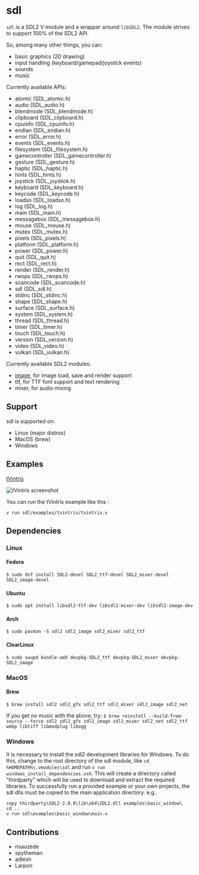 # sdl

`sdl` is a SDL2 V module and a wrapper around `libSDL2`.
The module strives to support 100% of the SDL2 API.

So, among many other things, you can:
- basic graphics (2D drawing)
- input handling (keyboard/gamepad/joystick events)
- sounds
- music

Currently available APIs:
- atomic         (SDL_atomic.h)
- audio          (SDL_audio.h)
- blendmode      (SDL_blendmode.h)
- clipboard      (SDL_clipboard.h)
- cpuinfo        (SDL_cpuinfo.h)
- endian         (SDL_endian.h)
- error          (SDL_error.h)
- events         (SDL_events.h)
- filesystem     (SDL_filesystem.h)
- gamecontroller (SDL_gamecontroller.h)
- gesture        (SDL_gesture.h)
- haptic         (SDL_haptic.h)
- hints          (SDL_hints.h)
- joystick       (SDL_joystick.h)
- keyboard       (SDL_keyboard.h)
- keycode        (SDL_keycode.h)
- loadso         (SDL_loadso.h)
- log            (SDL_log.h)
- main           (SDL_main.h)
- messagebox     (SDL_messagebox.h)
- mouse          (SDL_mouse.h)
- mutex          (SDL_mutex.h)
- pixels         (SDL_pixels.h)
- platform       (SDL_platform.h)
- power          (SDL_power.h)
- quit           (SDL_quit.h)
- rect           (SDL_rect.h)
- render         (SDL_render.h)
- rwops          (SDL_rwops.h)
- scancode       (SDL_scancode.h)
- sdl            (SDL_sdl.h)
- stdinc         (SDL_stdinc.h)
- shape          (SDL_shape.h)
- surface        (SDL_surface.h)
- system         (SDL_system.h)
- thread         (SDL_thread.h)
- timer          (SDL_timer.h)
- touch          (SDL_touch.h)
- version        (SDL_version.h)
- video          (SDL_video.h)
- vulkan         (SDL_vulkan.h)

Currently available SDL2 modules:
- [image](image/README.md), for image load, save and render support
- ttf, for TTF font support and text rendering
- mixer, for audio mixing

## Support
sdl is supported on:
- Linux (major distros)
- MacOS (brew)
- Windows

## Examples

[tVintris](examples/tvintris)

![tVintris screenshot](/examples/tvintris/images/tvintris.png)

You can run the tVintris example like this :
```
v run sdl/examples/tvintris/tvintris.v
```

## Dependencies

### Linux

#### Fedora
`$ sudo dnf install SDL2-devel SDL2_ttf-devel SDL2_mixer-devel SDL2_image-devel`

#### Ubuntu
`$ sudo apt install libsdl2-ttf-dev libsdl2-mixer-dev libsdl2-image-dev`

#### Arch
 `$ sudo pacman -S sdl2 sdl2_image sdl2_mixer sdl2_ttf`

#### ClearLinux
`$ sudo swupd bundle-add devpkg-SDL2_ttf devpkg-SDL2_mixer devpkg-SDL2_image`

### MacOS

#### Brew
`$ brew install sdl2 sdl2_gfx sdl2_ttf sdl2_mixer sdl2_image sdl2_net`

If you get no music with the above, try:
`$ brew reinstall --build-from-source --force sdl2 sdl2_gfx sdl2_image sdl2_mixer sdl2_net sdl2_ttf webp libtiff libmodplug libogg`

### Windows
It is necessary to install the sdl2 development libraries for Windows.
To do this, change to the root directory of the sdl module, like
`cd %HOMEPATH%\.vmodules\sdl`
and run
`v run windows_install_dependencies.vsh`.
This will create a directory called "thirdparty" which will be used to download and extract the required libraries.
To successfully run a provided example or your own projects, the sdl dlls must be copied to the main application directory.
e.g..
```
copy thirdparty\SDL2-2.0.8\lib\x64\SDL2.dll examples\basic_window\
cd ..
v run sdl\examples\basic_window\main.v
```

## Contributions

- nsauzede
- spytheman
- adlesh
- Larpon
